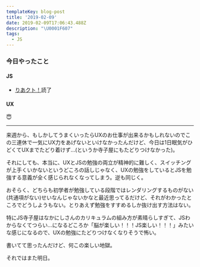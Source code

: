 ```yaml
---
templateKey: blog-post
title: '2019-02-09'
date: 2019-02-09T17:06:43.488Z
description: "\U0001F607"
tags:
  - JS
---
```

### 今日やったこと
#### JS
* [りあクト！](https://oukayuka.booth.pm/)読了

#### UX

😇

-----

来週から、もしかしてうまくいったらUXのお仕事が出来るかもしれないのでこの三連休で一気にUX力をあげないといけなかったんだけど、今日は1日眠気がひどくてUXまでたどり着けず…(というか寺子屋にもたどりつけなかった)。

それにしても、本当に、UXとJSの勉強の両立が精神的に難しく、スイッチングが上手くいかないというどころの話しじゃなく、UXの勉強をしているとJSを勉強する意義が全く感じられなくなってしまう。逆も同じく。

おそらく、どちらも初学者が勉強している段階ではレンダリングするものがない(共通項がない)せいなんじゃないかなと最近思ってるだけど、それがわかったところでどうしようもない。とりあえず勉強をすすめるしか抜け出す方法はない。

特にJS寺子屋はなかにしさんのカリキュラムの組み方が素晴らしすぎて、JSわからなくてつらい…になるどころか「脳が楽しい！！！JS楽しい！！！」みたいな感じになるので、UXの勉強にたどりつけなくなりそうで怖い。

書いてて思ったんだけど、何この楽しい地獄。

それではまた明日。
